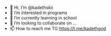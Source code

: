 - 👋 Hi, I’m @kadethskii
- 👀 I’m interested in programs
- 🌱 I’m currently learning in school
- 💞️ I’m looking to collaborate on ...
- 📫 How to reach me TG https://t.me/kadethgod

<!---
kadethskii/kadethskii is a ✨ special ✨ repository because its `README.md` (this file) appears on your GitHub profile.
You can click the Preview link to take a look at your changes.
--->
